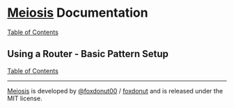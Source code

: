 # [Meiosis](https://meiosis.js.org) Documentation

[Table of Contents](toc.html)

## Using a Router - Basic Pattern Setup

[Table of Contents](toc.html)

-----

[Meiosis](https://meiosis.js.org) is developed by [@foxdonut00](http://twitter.com/foxdonut00) / [foxdonut](https://github.com/foxdonut) and is released under the MIT license.
